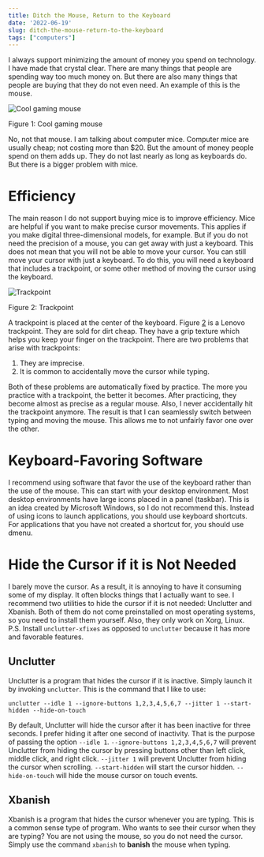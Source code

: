 ```yaml
---
title: Ditch the Mouse, Return to the Keyboard
date: '2022-06-19'
slug: ditch-the-mouse-return-to-the-keyboard
tags: ["computers"]
---
```



I always support minimizing the amount of money you spend on technology.
I have made that crystal clear.
There are many things that people are spending way too much money on.
But there are also many things that people are buying that they do not even need.
An example of this is the mouse.

<div class="figure">
<img src="https://s1.qwant.com/thumbr/0x0/8/8/2a7aee3b5c0122068e1e6c62ff22e9d4a5a3150c12a57c98cb3111c0544602/VUyKtPFkF5oQtZwA_yQam4dW8Fjz6Akac1a1TegYx8c.jpg?u=https%3A%2F%2Fexternal-preview.redd.it%2FVUyKtPFkF5oQtZwA_yQam4dW8Fjz6Akac1a1TegYx8c.jpg%3Fwidth%3D599%26height%3D313.612565445%26auto%3Dwebp%26s%3D04dcb6a9237e431df89fba60ffed32e50cc241ca&q=0&b=1&p=0&a=0" alt="Cool gaming mouse"  />
<p class="caption">Figure 1: Cool gaming mouse</p>
</div>

No, not that mouse.
I am talking about computer mice.
Computer mice are usually cheap; not costing more than $20.
But the amount of money people spend on them adds up.
They do not last nearly as long as keyboards do.
But there is a bigger problem with mice.

# Efficiency

The main reason I do not support buying mice is to improve efficiency.
Mice are helpful if you want to make precise cursor movements.
This applies if you make digital three-dimensional models, for example.
But if you do not need the precision of a mouse, you can get away with just a keyboard.
This does not mean that you will not be able to move your cursor.
You can still move your cursor with just a keyboard.
To do this, you will need a keyboard that includes a trackpoint, or some other method of moving the cursor using the keyboard.

<div class="figure">
<img src="https://p1-ofp.static.pub/medias/bWFzdGVyfHJvb3R8NjEzOTR8aW1hZ2UvcG5nfGg1Mi9oZjgvMTA5NDY0ODQ2MzM2MzAucG5nfDdjODE0Mjk5ZmYwMDRjZDIyMWMxMGViZjZmZGUzMzgzOTI4ZjNmZjhhNzcxNGFmMjE1YWYxYjU4ZDFkOGI3YTI/0A33908_500.png" alt="Trackpoint"  />
<p class="caption">Figure 2: Trackpoint</p>
</div>

A trackpoint is placed at the center of the keyboard.
Figure <a href="#fig:trackpoint">2</a> is a Lenovo trackpoint.
They are sold for dirt cheap.
They have a grip texture which helps you keep your finger on the trackpoint.
There are two problems that arise with trackpoints:

1. They are imprecise.
1. It is common to accidentally move the cursor while typing.

Both of these problems are automatically fixed by practice.
The more you practice with a trackpoint, the better it becomes.
After practicing, they become almost as precise as a regular mouse.
Also, I never accidentally hit the trackpoint anymore.
The result is that I can seamlessly switch between typing and moving the mouse.
This allows me to not unfairly favor one over the other.

# Keyboard-Favoring Software

I recommend using software that favor the use of the keyboard rather than the use of the mouse.
This can start with your desktop environment.
Most desktop environments have large icons placed in a panel (taskbar).
This is an idea created by Microsoft Windows, so I do not recommend this.
Instead of using icons to launch applications, you should use keyboard shortcuts.
For applications that you have not created a shortcut for, you should use dmenu.

# Hide the Cursor if it is Not Needed

I barely move the cursor.
As a result, it is annoying to have it consuming some of my display.
It often blocks things that I actually want to see.
I recommend two utilities to hide the cursor if it is not needed: Unclutter and Xbanish.
Both of them do not come preinstalled on most operating systems, so you need to install them yourself.
Also, they only work on Xorg, Linux.
P.S. Install `unclutter-xfixes` as opposed to `unclutter` because it has more and favorable features.

## Unclutter

Unclutter is a program that hides the cursor if it is inactive. Simply launch it by invoking `unclutter`.
This is the command that I like to use:

```shell
unclutter --idle 1 --ignore-buttons 1,2,3,4,5,6,7 --jitter 1 --start-hidden --hide-on-touch
```

By default, Unclutter will hide the cursor after it has been inactive for three seconds.
I prefer hiding it after one second of inactivity.
That is the purpose of passing the option `--idle 1`.
`--ignore-buttons 1,2,3,4,5,6,7` will prevent Unclutter from hiding the cursor by pressing buttons other than left click, middle click, and right click.
`--jitter 1` will prevent Unclutter from hiding the cursor when scrolling.
`--start-hidden` will start the cursor hidden.
`--hide-on-touch` will hide the mouse cursor on touch events.

## Xbanish

Xbanish is a program that hides the cursor whenever you are typing.
This is a common sense type of program.
Who wants to see their cursor when they are typing?
You are not using the mouse, so you do not need the cursor.
Simply use the command `xbanish` to **banish** the mouse when typing.
